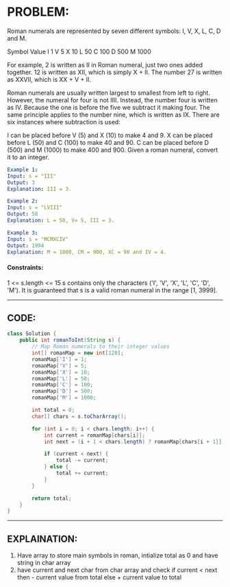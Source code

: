 # PROBLEM:
Roman numerals are represented by seven different symbols: I, V, X, L, C, D and M.

Symbol       Value
I             1
V             5
X             10
L             50
C             100
D             500
M             1000

For example, 2 is written as II in Roman numeral, just two ones added together. 12 is written as XII, which is simply X + II. The number 27 is written as XXVII, which is XX + V + II.

Roman numerals are usually written largest to smallest from left to right. However, the numeral for four is not IIII. Instead, the number four is written as IV. Because the one is before the five we subtract it making four. The same principle applies to the number nine, which is written as IX. There are six instances where subtraction is used:

I can be placed before V (5) and X (10) to make 4 and 9. 
X can be placed before L (50) and C (100) to make 40 and 90. 
C can be placed before D (500) and M (1000) to make 400 and 900.
Given a roman numeral, convert it to an integer.

````yaml
Example 1:
Input: s = "III"
Output: 3
Explanation: III = 3.

Example 2:
Input: s = "LVIII"
Output: 58
Explanation: L = 50, V= 5, III = 3.

Example 3:
Input: s = "MCMXCIV"
Output: 1994
Explanation: M = 1000, CM = 900, XC = 90 and IV = 4.
````
 
#### Constraints:

1 <= s.length <= 15
s contains only the characters ('I', 'V', 'X', 'L', 'C', 'D', 'M').
It is guaranteed that s is a valid roman numeral in the range [1, 3999].

---

## CODE:
```java
class Solution {
    public int romanToInt(String s) {
        // Map Roman numerals to their integer values
        int[] romanMap = new int[128];
        romanMap['I'] = 1;
        romanMap['V'] = 5;
        romanMap['X'] = 10;
        romanMap['L'] = 50;
        romanMap['C'] = 100;
        romanMap['D'] = 500;
        romanMap['M'] = 1000;

        int total = 0;
        char[] chars = s.toCharArray();

        for (int i = 0; i < chars.length; i++) {
            int current = romanMap[chars[i]];
            int next = (i + 1 < chars.length) ? romanMap[chars[i + 1]] : 0;

            if (current < next) {
                total -= current;
            } else {
                total += current;
            }
        }

        return total;
    }
}
```
---

## EXPLAINATION:
1. Have array to store main symbols in roman, intialize total as 0 and have string in char array
2. have current and next char from char array and check
if current < next then - current value from total 
else + current value to total
